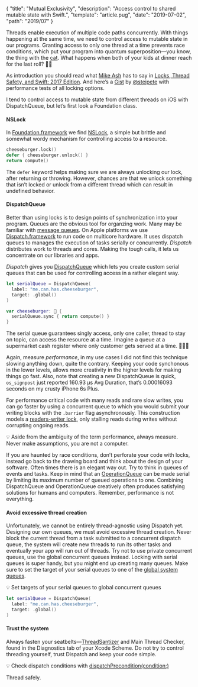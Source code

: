 {
  "title": "Mutual Exclusivity",
  "description": "Access control to shared mutable state with Swift.",
  "template": "article.pug",
  "date": "2019-07-02",
  "path": "2019/07"
}

Threads enable execution of multiple code paths concurrently. With things happening at the same time, we need to control access to mutable state in our programs. Granting access to only one thread at a time prevents race conditions, which put your program into quantum superposition—you know, the thing with the [cat](https://en.wikipedia.org/wiki/Schrödinger%27s_cat). What happens when both of your kids at dinner reach for the last roll? 🍞💥

As introduction you should read what [Mike Ash](https://www.mikeash.com/pyblog/) has to say in [Locks, Thread Safety, and Swift: 2017 Edition](https://www.mikeash.com/pyblog/friday-qa-2017-10-27-locks-thread-safety-and-swift-2017-edition.html). And here’s a [Gist](https://gist.github.com/steipete/36350a8a60693d440954b95ea6cbbafc) by [@steipete](https://twitter.com/steipete) with performance tests of all locking options.

I tend to control access to mutable state from different threads on iOS with DispatchQueue, but let’s first look a Foundation class.

#### NSLock

In [Foundation.framework](https://developer.apple.com/documentation/foundation) we find [NSLock](https://developer.apple.com/documentation/foundation/nslock), a simple but brittle and somewhat wordy mechanism for controlling access to a resource.

```swift
cheeseburger.lock()
defer { cheeseburger.unlock() }
return compute()
```

The `defer` keyword helps making sure we are always unlocking our lock, after returning or throwing. However, chances are that we unlock something that isn’t locked or unlock from a different thread which can result in undefined behavior.

#### DispatchQueue

Better than using locks is to design points of synchronization into your program. Queues are the obvious tool for organzing work. Many may be familiar with [message queues](https://en.wikipedia.org/wiki/Message_queue). On Apple platforms we use [Dispatch.framework](https://developer.apple.com/documentation/dispatch) to run code on multicore hardware. It uses dispatch queues to manages the execution of tasks serially or concurrently. *Dispatch* distributes work to threads and cores. Making the tough calls, it lets us concentrate on our libraries and apps.

*Dispatch* gives you [DispatchQueue](https://developer.apple.com/documentation/dispatch/dispatchqueue) which lets you create custom serial queues that can be used for controlling access in a rather elegant way.

```swift
let serialQueue = DispatchQueue(
  label: "me.can.has.cheeseburger",
  target: .global()
)

var cheeseburger: 🍔 {
  serialQueue.sync { return compute() }
}
```

The serial queue guarantees singly access, only one caller, thread to stay on topic, can access the resource at a time. Imagine a queue at a supermarket cash register where only customer gets served at a time. 🛒🛒🛒

Again, measure *performance*, in my use cases I did not find this technique slowing anything down, quite the contrary. Keeping your code synchonous in the lower levels, allows more creativity in the higher levels for making things go fast. Also, note that creating a new DispatchQueue is quick, `os_signpost` just reported 160.93 µs Avg Duration, that’s 0.00016093 seconds on my crusty iPhone 6s Plus.

For performance critical code with many reads and rare slow writes, you can go faster by using a concurrent queue to which you would submit your writing blocks with the `.barrier` flag asynchronously. This construction models a [readers-writer lock](https://en.wikipedia.org/wiki/Readers–writer_lock), only stalling reads during writes without corrupting ongoing reads.

💡 Aside from the ambiguity of the term performance, always measure. Never make assumptions, you are not a computer.

If you are haunted by race conditions, don’t perforate your code with locks, instead go back to the drawing board and think about the design of your software. Often times there is an elegant way out. Try to think in queues of events and tasks. Keep in mind that an [OperationQueue](https://developer.apple.com/documentation/foundation/operationqueue) can be made serial by limiting its maximum number of queued operations to one. Combining DispatchQueue and OperationQueue creatively often produces satisfying solutions for humans and computers. Remember, performance is not everything.

#### Avoid excessive thread creation

Unfortunately, we cannot be entirely thread-agnostic using Dispatch yet. Designing our own queues, we must avoid excessive thread creation. Never block the current thread from a task submitted to a concurrent dispatch queue, the system will create new threads to run its other tasks and eventually your app will run out of threads. Try not to use private concurrent queues, use the global concurrent queues instead. Locking with serial queues is super handy, but you might end up creating many queues. Make sure to set the target of your serial queues to one of the [global system queues](https://developer.apple.com/documentation/dispatch/dispatchqueue/2300077-global).

💡 Set targets of your serial queues to global concurrent queues

```swift
let serialQueue = DispatchQueue(
  label: "me.can.has.cheeseburger",
  target: .global()
)
```

#### Trust the system

Always fasten your seatbelts—[ThreadSantizer](https://clang.llvm.org/docs/ThreadSanitizer.html) and Main Thread Checker, found in the Diagnostics tab of your Xcode Scheme. Do not try to control threading yourself, trust Dispatch and keep your code simple.

💡 Check dispatch conditions with [dispatchPrecondition(condition:)](https://developer.apple.com/documentation/dispatch/1780605-dispatchprecondition)

Thread safely.
